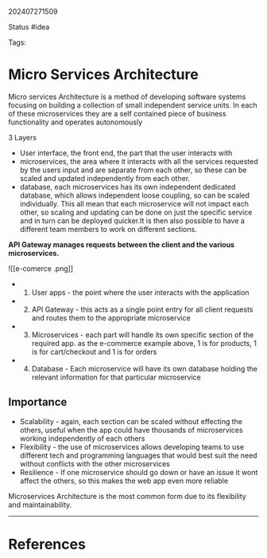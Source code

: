 202407271509

Status #idea

Tags:

# Micro Services Architecture

Micro services Architecture is a method of developing software systems focusing on building a collection of small independent service units. In each of these microservices they are a self contained piece of business functionality and operates autonomously

3 Layers
- User interface, the front end, the part that the user interacts with
- microservices, the area where it interacts with all the services requested by the users input and are separate from each other, so these can be scaled and updated independently from each other.
- database, each microservices has its own independent dedicated database, which allows independent loose coupling, so can be scaled individually.
This all mean that each microservice will not impact each other, so scaling and updating can be done on just the specific service and in turn can be deployed quicker.It is then also possible to have a different team members to work on different sections.

**API Gateway manages requests between the client and the various microservices.**


![[e-comerce .png]]

- 1. User apps - the point where the user interacts with the application
- 2. API Gateway - this acts as a single point entry for all client requests and routes them to the appropriate microservice
- 3. Microservices - each part will handle its own specific section of the required app. as the e-commerce example above, 1 is for products, 1 is for cart/checkout and 1 is for orders
- 4. Database - Each microservice will have its own database holding the relevant information for that particular microservice

## Importance

- Scalability - again, each section can be scaled without effecting the others, useful when the app could have thousands of microservices working independently of each others
- Flexibility - the use of microservices allows developing teams to use different tech and programming languages that would best suit the need without conflicts with the other microservices
- Resilience - If one microservice should go down or have an issue it wont affect the others, so this makes the web app even more reliable

Microservices Architecture is the most common form due to its flexibility and maintainability.

---
# References
